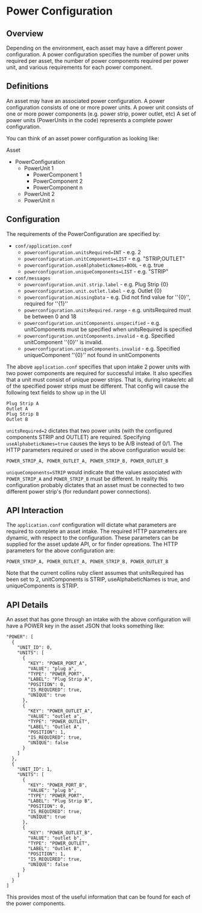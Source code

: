 # Power Configuration

## Overview

Depending on the environment, each asset may have a different power configuration.
A power configuration specifies the number of power units required per asset,
the number of power components required per power unit, and various
requirements for each power component.

## Definitions

An asset may have an associated power configuration.
A power configuration consists of one or more power units.
A power unit consists of one or more power components (e.g. power strip, power outlet, etc)
A set of power units (PowerUnits in the code) represents a complete power configuration.

You can think of an asset power configuration as looking like:

Asset
 * PowerConfiguration
   * PowerUnit 1
     * PowerComponent 1
     * PowerComponent 2
     * PowerComponent n
   * PowerUnit 2
   * PowerUnit n

## Configuration

The requirements of the PowerConfiguration are specified by:

 * `conf/application.conf`
   * `powerconfiguration.unitsRequired=INT` - e.g. 2
   * `powerconfiguration.unitComponents=LIST` - e.g. "STRIP,OUTLET"
   * `powerconfiguration.useAlphabeticNames=BOOL` - e.g. true
   * `powerconfiguration.uniqueComponents=LIST` - e.g. "STRIP"
 * `conf/messages`
   * `powerconfiguration.unit.strip.label` - e.g. Plug Strip {0}
   * `powerconfiguration.unit.outlet.label` - e.g. Outlet {0}
   * `powerconfiguration.missingData` - e.g. Did not find value for ''{0}'', required for ''{1}''
   * `powerconfiguration.unitsRequired.range` - e.g. unitsRequired must be between 0 and 18
   * `powerconfiguration.unitComponents.unspecified` - e.g. unitComponents must be specified when unitsRequired is specified
   * `powerconfiguration.unitComponents.invalid` - e.g. Specified unitComponent ''{0}'' is invalid.
   * `powerconfiguration.uniqueComponents.invalid` - e.g. Specified uniqueComponent ''{0}'' not found in unitComponents
 
The above `application.conf` specifies that upon intake 2 power units with two power components are
required for successful intake. It also specifies that a unit must consist of unique power strips.
That is, during intake/etc all of the specified power strips must be different. That config will
cause the following text fields to show up in the UI

    Plug Strip A
    Outlet A
    Plug Strip B
    Outlet B

`unitsRequired=2` dictates that two power units (with the configured components STRIP and
OUTLET) are required. Specifying `useAlphabeticNames=true` causes the keys to be A/B
instead of 0/1. The HTTP parameters required or used in the above configuration would be:

    POWER_STRIP_A, POWER_OUTLET_A, POWER_STRIP_B, POWER_OUTLET_B

`uniqueComponents=STRIP` would indicate that the values associated with
`POWER_STRIP_A` and `POWER_STRIP_B` must be different. In reality this
configuration probably dictates that an asset must be connected to two
different power strip's (for redundant power connections).

## API Interaction

The `application.conf` configuration will dictate what parameters are required
to complete an asset intake. The required HTTP parameters are dynamic, with
respect to the configuration. These parameters can be supplied for the asset
update API, or for finder opreations. The HTTP parameters for the above
configuration are:


    POWER_STRIP_A, POWER_OUTLET_A, POWER_STRIP_B, POWER_OUTLET_B

Note that the current collins ruby client assumes that unitsRequired has been
set to 2, unitComponents is STRIP, useAlphabeticNames is true, and
uniqueComponents is STRIP.

## API Details

An asset that has gone through an intake with the above configuration will
have a POWER key in the asset JSON that looks something like:

    "POWER": [
      {
        "UNIT_ID": 0,
        "UNITS": [
          {
            "KEY": "POWER_PORT_A",
            "VALUE": "plug a",
            "TYPE": "POWER_PORT",
            "LABEL": "Plug Strip A",
            "POSITION": 0,
            "IS_REQUIRED": true,
            "UNIQUE": true
          },
          {
            "KEY": "POWER_OUTLET_A",
            "VALUE": "outlet a",
            "TYPE": "POWER_OUTLET",
            "LABEL": "Outlet A",
            "POSITION": 1,
            "IS_REQUIRED": true,
            "UNIQUE": false
          }
        ]
      },
      {
        "UNIT_ID": 1,
        "UNITS": [
          {
            "KEY": "POWER_PORT_B",
            "VALUE": "plug b",
            "TYPE": "POWER_PORT",
            "LABEL": "Plug Strip B",
            "POSITION": 0,
            "IS_REQUIRED": true,
            "UNIQUE": true
          },
          {
            "KEY": "POWER_OUTLET_B",
            "VALUE": "outlet b",
            "TYPE": "POWER_OUTLET",
            "LABEL": "Outlet B",
            "POSITION": 1,
            "IS_REQUIRED": true,
            "UNIQUE": false
          }
        ]
      }
    ]

This provides most of the useful information that can be found for each of the
power components.
